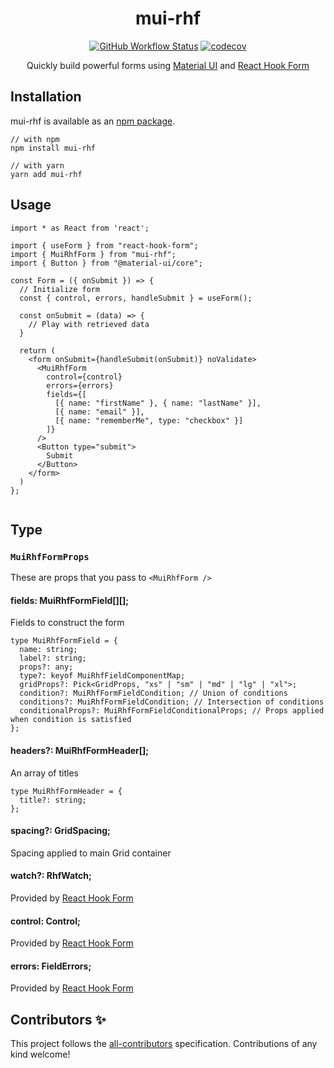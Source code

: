<h1 align="center">mui-rhf</h1>

<div align="center">

[![GitHub Workflow Status](https://img.shields.io/github/workflow/status/clement-faure/mui-rhf/npm-publish)](https://github.com/clement-faure/mui-rhf/actions/workflows/npm-publish.yaml)
[![codecov](https://img.shields.io/codecov/c/github/clement-faure/mui-rhf/master.svg)](https://codecov.io/gh/clement-faure/mui-rhf/branch/master)

Quickly build powerful forms using [Material UI](https://material-ui.com/) and [React Hook Form](https://react-hook-form.com/)

</div>

## Installation

mui-rhf is available as an [npm package](https://www.npmjs.com/package/mui-rhf).

```
// with npm
npm install mui-rhf

// with yarn
yarn add mui-rhf
```

## Usage

```
import * as React from 'react';

import { useForm } from "react-hook-form";
import { MuiRhfForm } from "mui-rhf";
import { Button } from "@material-ui/core";

const Form = ({ onSubmit }) => {
  // Initialize form
  const { control, errors, handleSubmit } = useForm();

  const onSubmit = (data) => {
    // Play with retrieved data
  }

  return (
    <form onSubmit={handleSubmit(onSubmit)} noValidate>
      <MuiRhfForm
        control={control}
        errors={errors}
        fields={[
          [{ name: "firstName" }, { name: "lastName" }],
          [{ name: "email" }],
          [{ name: "rememberMe", type: "checkbox" }]
        ]}
      />
      <Button type="submit">
        Submit
      </Button>
    </form>
  )
};


```

## Type

### `MuiRhfFormProps`

These are props that you pass to `<MuiRhfForm />`

#### fields: MuiRhfFormField[][];

Fields to construct the form

```
type MuiRhfFormField = {
  name: string;
  label?: string;
  props?: any;
  type?: keyof MuiRhfFieldComponentMap;
  gridProps?: Pick<GridProps, "xs" | "sm" | "md" | "lg" | "xl">;
  condition?: MuiRhfFormFieldCondition; // Union of conditions
  conditions?: MuiRhfFormFieldCondition; // Intersection of conditions
  conditionalProps?: MuiRhfFormFieldConditionalProps; // Props applied when condition is satisfied
};
```

#### headers?: MuiRhfFormHeader[];

An array of titles

```
type MuiRhfFormHeader = {
  title?: string;
};
```

#### spacing?: GridSpacing;

Spacing applied to main Grid container

#### watch?: RhfWatch;

Provided by [React Hook Form](https://react-hook-form.com/api#watch)

#### control: Control;

Provided by [React Hook Form](https://react-hook-form.com/api#control)

#### errors: FieldErrors;

Provided by [React Hook Form](https://react-hook-form.com/api#errors)

## Contributors ✨

This project follows the
[all-contributors](https://github.com/all-contributors/all-contributors)
specification. Contributions of any kind welcome!
